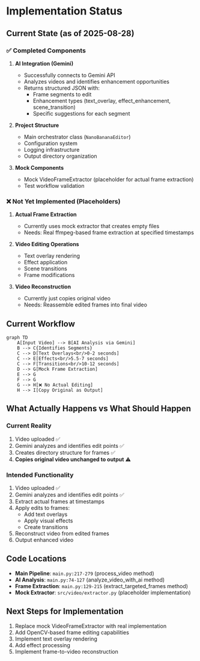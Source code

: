 # Implementation Status

## Current State (as of 2025-08-28)

### ✅ Completed Components

1. **AI Integration (Gemini)**
   - Successfully connects to Gemini API
   - Analyzes videos and identifies enhancement opportunities
   - Returns structured JSON with:
     - Frame segments to edit
     - Enhancement types (text_overlay, effect_enhancement, scene_transition)
     - Specific suggestions for each segment

2. **Project Structure**
   - Main orchestrator class (`NanoBananaEditor`)
   - Configuration system
   - Logging infrastructure
   - Output directory organization

3. **Mock Components**
   - Mock VideoFrameExtractor (placeholder for actual frame extraction)
   - Test workflow validation

### ❌ Not Yet Implemented (Placeholders)

1. **Actual Frame Extraction**
   - Currently uses mock extractor that creates empty files
   - Needs: Real ffmpeg-based frame extraction at specified timestamps

2. **Video Editing Operations**
   - Text overlay rendering
   - Effect application
   - Scene transitions
   - Frame modifications

3. **Video Reconstruction**
   - Currently just copies original video
   - Needs: Reassemble edited frames into final video

## Current Workflow

```mermaid
graph TD
    A[Input Video] --> B[AI Analysis via Gemini]
    B --> C{Identifies Segments}
    C --> D[Text Overlays<br/>0-2 seconds]
    C --> E[Effects<br/>5.5-7 seconds]
    C --> F[Transitions<br/>10-12 seconds]
    D --> G[Mock Frame Extraction]
    E --> G
    F --> G
    G --> H[❌ No Actual Editing]
    H --> I[Copy Original as Output]
```

## What Actually Happens vs What Should Happen

### Current Reality
1. Video uploaded ✅
2. Gemini analyzes and identifies edit points ✅
3. Creates directory structure for frames ✅
4. **Copies original video unchanged to output** ⚠️

### Intended Functionality
1. Video uploaded ✅
2. Gemini analyzes and identifies edit points ✅
3. Extract actual frames at timestamps
4. Apply edits to frames:
   - Add text overlays
   - Apply visual effects
   - Create transitions
5. Reconstruct video from edited frames
6. Output enhanced video

## Code Locations

- **Main Pipeline**: `main.py:217-279` (process_video method)
- **AI Analysis**: `main.py:74-127` (analyze_video_with_ai method)
- **Frame Extraction**: `main.py:129-215` (extract_targeted_frames method)
- **Mock Extractor**: `src/video/extractor.py` (placeholder implementation)

## Next Steps for Implementation

1. Replace mock VideoFrameExtractor with real implementation
2. Add OpenCV-based frame editing capabilities
3. Implement text overlay rendering
4. Add effect processing
5. Implement frame-to-video reconstruction